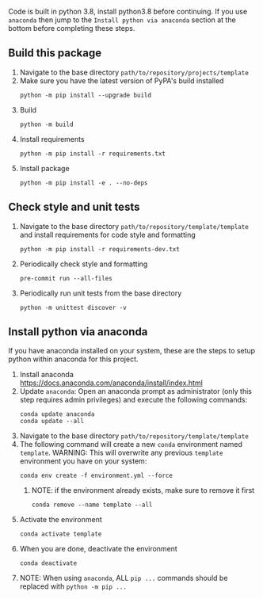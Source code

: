 Code is built in python 3.8, install python3.8 before continuing.  If you use `anaconda` then jump to the `Install python via anaconda` section at the bottom before completing these steps.  

## Build this package
1. Navigate to the base directory `path/to/repository/projects/template`
2. Make sure you have the latest version of PyPA's build installed
    ```
    python -m pip install --upgrade build
    ```
3. Build
    ```
    python -m build
    ```
4. Install requirements
    ```
    python -m pip install -r requirements.txt
    ```
5. Install package
    ```
    python -m pip install -e . --no-deps
    ```

## Check style and unit tests
1. Navigate to the base directory `path/to/repository/template/template` and install requirements for code style and formatting
    ```
    python -m pip install -r requirements-dev.txt
    ```
2. Periodically check style and formatting
    ```
    pre-commit run --all-files
    ```
3. Periodically run unit tests from the base directory
    ```
    python -m unittest discover -v
    ```

## Install python via anaconda
If you have anaconda installed on your system, these are the steps to setup python within anaconda for this project.

1. Install anaconda https://docs.anaconda.com/anaconda/install/index.html
2. Update `anaconda`: Open an anaconda prompt as administrator (only this step requires admin privileges) and execute the following commands:
   ```
   conda update anaconda
   conda update --all
   ```
3. Navigate to the base directory `path/to/repository/template/template`
4. The following command will create a new `conda` environment named `template`.  WARNING: This will overwrite any previous `template` environment you have on your system:
   ```
   conda env create -f environment.yml --force
   ```
   1. NOTE: if the environment already exists, make sure to remove it first
       ```
       conda remove --name template --all
       ```
4. Activate the environment
   ```
   conda activate template
   ```
5. When you are done, deactivate the environment
   ```
   conda deactivate
   ```
6. NOTE: When using `anaconda`, ALL `pip ...` commands should be replaced with `python -m pip ...`

